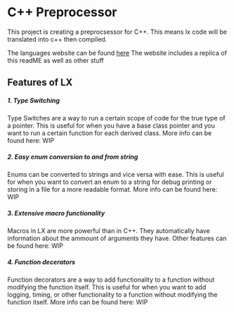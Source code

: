 # C++ Preprocessor

This project is creating a preprocsessor for C++. This means lx code will be translated into c++ then compiled.

The languages website can be found [here](https://pashabibko.github.io/CPP-Preproceser/)
The website includes a replica of this readME as well as other stuff

## Features of LX

##### 1. Type Switching

Type Switches are a way to run a certain scope of code for the true type of a pointer.
This is useful for when you have a base class pointer and you want to run a certain function for each derived class.
More info can be found here: WIP

##### 2. Easy enum conversion to and from string

Enums can be converted to strings and vice versa with ease.
This is useful for when you want to convert an enum to a string for debug printing
or storing in a file for a more readable format.
More info can be found here: WIP

##### 3. Extensive macro functionality

Macros in LX are more powerful than in C++.
They automatically have information about the ammount of arguments they have.
Other features can be found here: WIP

##### 4. Function decerators

Function decorators are a way to add functionality to a function without modifying the function itself.
This is useful for when you want to add logging, timing, or other functionality to a function without modifying the function itself.
More info can be found here: WIP
